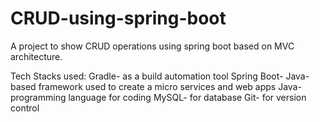 # CRUD-using-spring-boot

A project to show CRUD operations using spring boot based on MVC architecture.

Tech Stacks used:
Gradle- as a build automation tool
Spring Boot- Java-based framework used to create a micro services and web apps
Java- programming language for coding 
MySQL- for database
Git- for version control
